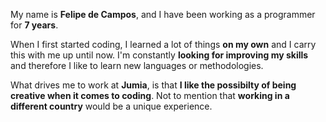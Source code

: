 My name is **Felipe de Campos**, and I have been working as a programmer for **7 years**.

When I first started coding, I learned a lot of things **on my own** and I carry this with me up until now. I'm constantly **looking for improving my skills** and therefore I like to learn new languages or methodologies.

What drives me to work at **Jumia**, is that **I like the possibilty of being creative when it comes to coding**. Not to mention that **working in a different country** would be a unique experience.